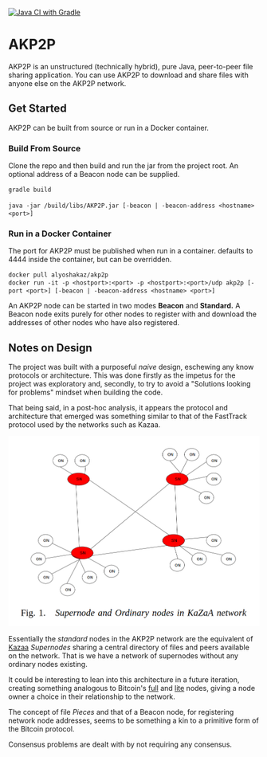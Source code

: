 [![Java CI with Gradle](https://github.com/alyokaz/AKTorrent/actions/workflows/gradle.yml/badge.svg)](https://github.com/alyokaz/AKTorrent/actions/workflows/gradle.yml)

# AKP2P

AKP2P is an unstructured (technically hybrid), pure Java, peer-to-peer file sharing application. 
You can use AKP2P to download and share files with anyone else on the AKP2P network.

## Get Started

AKP2P can be built from source or run in a Docker container.

### Build From Source
Clone the repo and then build and run the jar from the project root. An optional address of a Beacon node can be 
supplied.

```
gradle build

java -jar /build/libs/AKP2P.jar [-beacon | -beacon-address <hostname> <port>]
```

### Run in a Docker Container
The port for AKP2P must be published when run in a container. <port> defaults to 4444 inside the container, 
but can be overridden.
```
docker pull alyoshakaz/akp2p
docker run -it -p <hostport>:<port> -p <hostport>:<port>/udp akp2p [-port <port>] [-beacon | -beacon-address <hostname> <port>]
```

An AKP2P node can be started in two modes <b>Beacon</b> and <b>Standard.</b> A Beacon node exits purely
for other nodes to register with and download the addresses of other nodes who have also registered.

## Notes on Design

The project was built with a purposeful <i>naive</i> design, eschewing any know protocols or architecture. This was done firstly as the impetus for the project was
exploratory and, secondly, to try to avoid a "Solutions looking for problems" mindset when building the code.
<p>
That being said, in a post-hoc analysis, it appears the protocol and architecture that emerged was something similar to 
that of the FastTrack protocol used by the networks such as Kazaa. 
<p>
<img src="kazaa.png">

Essentially the <i>standard</i> nodes in the AKP2P network are the equivalent of 
<a href="https://cse.engineering.nyu.edu/~ross/papers/UnderstandingKaZaA.pdf">Kazaa</a> <i>Supernodes</i> 
sharing a central directory of files and peers available on the network. That is we have a network of 
supernodes without any ordinary nodes existing.
<p>
It could be interesting to lean into this architecture in a future iteration, creating something analogous 
to Bitcoin's <a href="https://en.bitcoin.it/wiki/Full_node">full</a> and 
<a href="https://en.bitcoin.it/wiki/Lightweight_node">lite</a> nodes, giving a node owner a choice in 
their relationship to the network. 
<p>
The concept of file <i>Pieces</i> and that of a Beacon node, for registering network node addresses, seems to 
be something a kin to a primitive form of the Bitcoin protocol.
<p>
Consensus problems are dealt with by not requiring any consensus.
